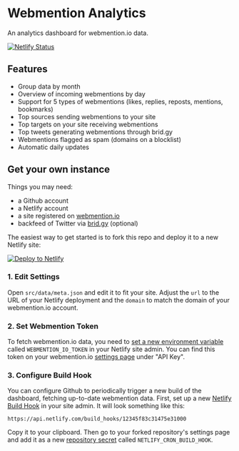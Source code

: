 # Webmention Analytics

An analytics dashboard for webmention.io data.

[![Netlify Status](https://api.netlify.com/api/v1/badges/758f580e-b9ec-44f6-a23d-1176389c989a/deploy-status)](https://app.netlify.com/sites/webmention-analytics/deploys)  

## Features

* Group data by month
* Overview of incoming webmentions by day
* Support for 5 types of webmentions (likes, replies, reposts, mentions, bookmarks)
* Top sources sending webmentions to your site
* Top targets on your site receiving webmentions
* Top tweets generating webmentions through brid.gy
* Webmentions flagged as spam (domains on a blocklist)
* Automatic daily updates

## Get your own instance

Things you may need:

* a Github account
* a Netlify account
* a site registered on [webmention.io](https://webmention.io)
* backfeed of Twitter via [brid.gy](https://brid.gy) (optional)

The easiest way to get started is to fork this repo and deploy it to a new Netlify site:

[![Deploy to Netlify](https://www.netlify.com/img/deploy/button.svg)](https://app.netlify.com/start/deploy?repository=https://github.com/maxboeck/webmention-analytics) 

### 1. Edit Settings

Open `src/data/meta.json` and edit it to fit your site. Adjust the `url` to the URL of your Netlify deployment and the `domain` to match the domain of your webmention.io account.

### 2. Set Webmention Token

To fetch webmention.io data, you need to [set a new environment variable](https://docs.netlify.com/configure-builds/environment-variables/) called `WEBMENTION_IO_TOKEN` in your Netlify site admin. You can find this token on your webmention.io [settings page](https://webmention.io/settings) under "API Key".

### 3. Configure Build Hook

You can configure Github to periodically trigger a new build of the dashboard, fetching up-to-date webmention data. First, set up a new [Netlify Build Hook](https://docs.netlify.com/configure-builds/build-hooks/) in your site admin. It will look something like this:

`https://api.netlify.com/build_hooks/12345f83c31475e31000`

Copy it to your clipboard. Then go to your forked repository's settings page and add it as a new [repository secret](https://docs.github.com/en/actions/reference/encrypted-secrets#creating-encrypted-secrets-for-a-repository) called `NETLIFY_CRON_BUILD_HOOK`.





